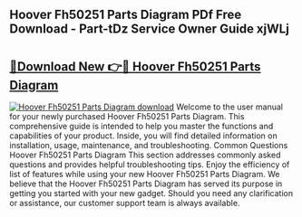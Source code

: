 ## Hoover Fh50251 Parts Diagram PDf Free Download - Part-tDz Service Owner Guide xjWLj

# <h2><a href="http://dfncbcl.blite.top/?on=Hoover+Fh50251+Parts+Diagram">🔗Download New 👉🔴 Hoover Fh50251 Parts Diagram</a></h2>

[![Hoover Fh50251 Parts Diagram download](https://i.imgur.com/lujVjoI.png)](http://dfncbcl.blite.top/?on=Hoover+Fh50251+Parts+Diagram)
Welcome to the user manual for your newly purchased Hoover Fh50251 Parts Diagram. This comprehensive guide is intended to help you master the functions and capabilities of your product. Inside, you will find detailed information on installation, usage, maintenance, and troubleshooting. Common Questions Hoover Fh50251 Parts Diagram This section addresses commonly asked questions and provides helpful troubleshooting tips. Enjoy the efficiency of list of features while using your new Hoover Fh50251 Parts Diagram. We believe that the Hoover Fh50251 Parts Diagram has served its purpose in getting you started with your new gadget. Should you need any clarification or assistance, our customer support team is always available.
